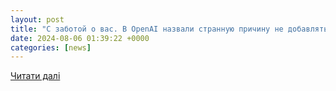 ```yaml
---
layout: post
title: "С заботой о вас. В OpenAI назвали странную причину не добавлять водяные знаки на тексты, созданные ChatGPT"
date: 2024-08-06 01:39:22 +0000
categories: [news]
---
```


[Читати далі](https://techno.nv.ua/it-industry/vodyanye-znaki-chatgpt-50440215.html)
